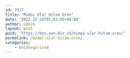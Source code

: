 ```yaml
---
id: 3937
title: 'Mimpi Ular Hitam Oren'
date: '2022-12-28T01:03:05+00:00'
author: admin
layout: post
guid: 'https://bos.awn.biz.id/mimpi-ular-hitam-oren/'
permalink: /mimpi-ular-hitam-oren/
categories:
    - Uncategorized
---
```


